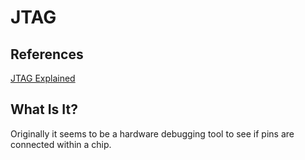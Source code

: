 # JTAG
## References
[JTAG Explained](https://blog.senr.io/blog/jtag-explained#:~:text=%E2%80%8BJTAG%20is%20a%20common,printed%20circuit%20boards%20(PCBs).)

## What Is It?
Originally it seems to be a hardware debugging tool to see if pins are connected within a chip.